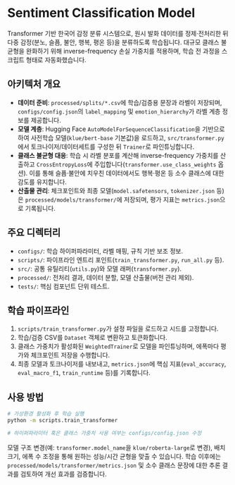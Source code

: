 # Sentiment Classification Model

Transformer 기반 한국어 감정 분류 시스템으로, 원시 발화 데이터를 정제·전처리한 뒤 다중 감정(분노, 슬픔, 불안, 행복, 평온 등)을 분류하도록 학습됩니다. 대규모 클래스 불균형을 완화하기 위해 inverse-frequency 손실 가중치를 적용하며, 학습 전 과정을 스크립트 형태로 자동화했습니다.

## 아키텍처 개요
- **데이터 준비**: `processed/splits/*.csv`에 학습/검증용 문장과 라벨이 저장되며, `configs/config.json`의 `label_mapping` 및 `emotion_hierarchy`가 라벨 계층 정보를 제공합니다.
- **모델 계층**: Hugging Face `AutoModelForSequenceClassification`을 기반으로 하여 사전학습 모델(`klue/bert-base` 기본값)을 로드하고, `src/transformer.py`에서 토크나이저/데이터세트를 구성한 뒤 `Trainer`로 파인튜닝합니다.
- **클래스 불균형 대응**: 학습 시 라벨 분포를 계산해 inverse-frequency 가중치를 산출하고 `CrossEntropyLoss`에 주입합니다(`transformer.use_class_weights` 옵션). 이를 통해 슬픔·불안에 치우친 데이터에서도 행복·평온 등 소수 클래스에 대한 감도를 유지합니다.
- **산출물 관리**: 체크포인트와 최종 모델(`model.safetensors`, `tokenizer.json` 등)은 `processed/models/transformer/`에 저장되며, 평가 지표는 `metrics.json`으로 기록됩니다.

## 주요 디렉터리
- `configs/`: 학습 하이퍼파라미터, 라벨 매핑, 규칙 기반 보조 정보.
- `scripts/`: 파이프라인 엔트리 포인트(`train_transformer.py`, `run_all.py` 등).
- `src/`: 공통 유틸리티(`utils.py`)와 모델 래퍼(`transformer.py`).
- `processed/`: 전처리 결과, 데이터 분할, 모델 산출물(버전 관리 제외).
- `tests/`: 핵심 컴포넌트 단위 테스트.

## 학습 파이프라인
1. `scripts/train_transformer.py`가 설정 파일을 로드하고 시드를 고정합니다.
2. 학습/검증 CSV를 `Dataset` 객체로 변환하고 토큰화합니다.
3. 클래스 가중치가 활성화된 `WeightedTrainer`로 모델을 파인튜닝하며, 에폭마다 평가와 체크포인트 저장을 수행합니다.
4. 최종 모델과 토크나이저를 내보내고, `metrics.json`에 핵심 지표(`eval_accuracy`, `eval_macro_f1`, `train_runtime` 등)를 기록합니다.

## 사용 방법
```bash
# 가상환경 활성화 후 학습 실행
python -m scripts.train_transformer

# 하이퍼파라미터 혹은 클래스 가중치 사용 여부는 configs/config.json 수정
```

모델 구조 변경(예: `transformer.model_name`을 `klue/roberta-large`로 변경), 배치 크기, 에폭 수 조정을 통해 원하는 성능/시간 균형을 맞출 수 있습니다. 학습 이후에는 `processed/models/transformer/metrics.json` 및 소수 클래스 문장에 대한 추론 결과를 검토하여 개선 효과를 검증합니다.
